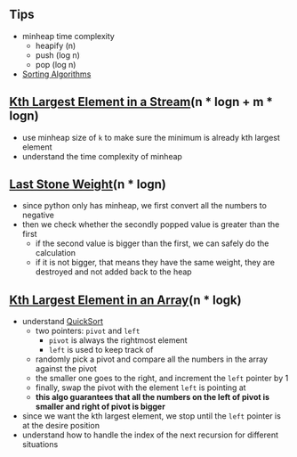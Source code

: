 
## Tips 
- minheap time complexity 
	- heapify (n)
	- push (log n)
	- pop (log n)
- [Sorting Algorithms](https://www.geeksforgeeks.org/sorting-algorithms/)

## [Kth Largest Element in a Stream](https://leetcode.com/problems/kth-largest-element-in-a-stream/)(n * logn + m * logn)
- use minheap size of `k` to make sure the minimum is already kth largest element 
- understand the time complexity of minheap 

## [Last Stone Weight](https://leetcode.com/problems/last-stone-weight/)(n * logn)
- since python only has minheap, we first convert all the numbers to negative 
- then we check whether the secondly popped value is greater than the first
	- if the second value is bigger than the first, we can safely do the calculation 
	- if it is not bigger, that means they have the same weight, they are destroyed and not added back to the heap 

## [Kth Largest Element in an Array](https://leetcode.com/problems/kth-largest-element-in-an-array/description/)(n * logk)
- understand [QuickSort](https://www.geeksforgeeks.org/quick-sort/)
	- two pointers: `pivot` and `left` 
		- `pivot` is always the rightmost element 
		- `left` is used to keep track of 
	- randomly pick a pivot and compare all the numbers in the array against the pivot 
	- the smaller one goes to the right, and increment the `left` pointer by 1 
	- finally, swap the pivot with the element `left` is pointing at 
	- **this algo guarantees that all the numbers on the left of pivot is smaller and right of pivot is bigger**
- since we want the kth largest element, we stop until the `left` pointer is at the desire position 
- understand how to handle the index of the next recursion for different situations 

